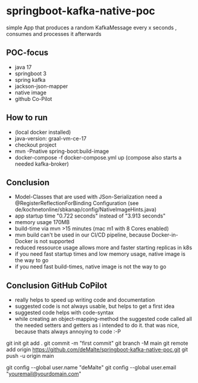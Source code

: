 # springboot-kafka-native-poc

simple App that produces a random KafkaMessage every x seconds , consumes and processes it afterwards

## POC-focus

- java 17
- springboot 3
- spring kafka
- jackson-json-mapper
- native image
- github Co-Pilot

## How to run

- (local docker installed)
- java-version: graal-vm-ce-17
- checkout project
- mvn -Pnative spring-boot:build-image
- docker-compose -f docker-compose.yml up (compose also starts a needed kafka-broker)

## Conclusion

- Model-Classes that are used with JSon-Serialization need a @RegisterReflectionForBinding Configuration (see
  de/kochnetonline/sbkanap/config/NativeImageHints.java)
- app startup time "0.722 seconds" instead of "3.913 seconds"
- memory usage 170MB
- build-time via mvn >15 minutes (mac m1 with 8 Cores enabled)
- mvn build can't be used in our CI/CD pipeline, because Docker-in-Docker is not supported
- reduced ressource usage allows more and faster starting replicas in k8s
- if you need fast startup times and low memory usage, native image is the way to go
- if you need fast build-times, native image is not the way to go

## Conclusion GitHub CoPilot

- really helps to speed up writing code and documentation
- suggested code is not always usable, but helps to get a first idea
- suggested code helps with code-syntax
- while creating an object-mapping-method the suggested code called all the needed setters and
  getters as i intended to do it. that was nice, because thats always annoying to code :-P

git init
git add .
git commit -m "first commit"
git branch -M main
git remote add origin https://github.com/deMalte/springboot-kafka-native-poc.git
git push -u origin main

git config --global user.name "deMalte"
git config --global user.email "youremail@yourdomain.com"
